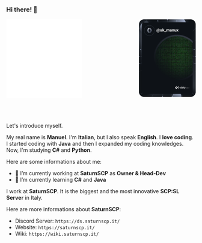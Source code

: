 ### Hi there! 👋

<a href="https://app.daily.dev/sk_Manux" target="_blank">
  <div>
    <img
      width="40%"
      align="center"
      src="https://github.com/skManux/skManux/blob/main/github-metrics.svg"
      />
    <img
      width="30%"
      align="right"
      src="https://github.com/skManux/skManux/blob/main/devcard.svg"
      />
  </div>
</a>

<div>
  <br/>
  <br/>
  <br/>
  <p>Let&#39;s introduce myself.</p>
  <p>My real name is <strong>Manuel</strong>. I&#39;m <strong>Italian</strong>, but I also speak <strong>English</strong>. I <strong>love coding</strong>. I started coding with <strong>Java</strong> and then I expanded my coding knowledges. Now, I&#39;m studying <strong>C#</strong> and <strong>Python</strong>.</p>
  <p>Here are some informations about me:</p>
  <ul>
    <li>🔭 I’m currently working at <strong>SaturnSCP</strong> as <strong>Owner &amp; Head-Dev</strong></li>
    <li>🌱 I’m currently learning <strong>C#</strong> and <strong>Java</strong></li>
  </ul>
  <p>I work at <strong>SaturnSCP</strong>. It is the biggest and the most innovative <strong>SCP:SL Server</strong> in Italy.</p>
  <p>Here are more informations about <strong>SaturnSCP</strong>:</p>
  <ul>
    <li>Discord Server: <code>https://ds.saturnscp.it/</code></li>
    <li>Website: <code>https://saturnscp.it/</code></li>
    <li>Wiki: <code>https://wiki.saturnscp.it/</code></li>
  </ul>
</div>
